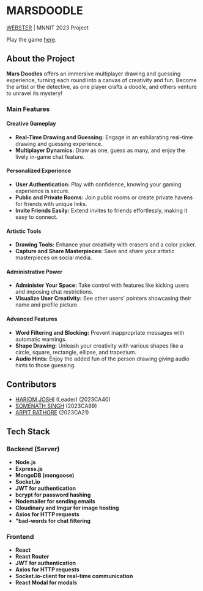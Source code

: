 # MARSDOODLE

[WEBSTER](https://sac.mnnit.ac.in/codesangam) | MNNIT 2023 Project

Play the game [here](https://bit2byte.netlify.app/).

## About the Project

**Mars Doodles** offers an immersive multiplayer drawing and guessing experience, turning each round into a canvas of creativity and fun. Become the artist or the detective, as one player crafts a doodle, and others venture to unravel its mystery!

### Main Features

#### Creative Gameplay
- **Real-Time Drawing and Guessing:** Engage in an exhilarating real-time drawing and guessing experience.
- **Multiplayer Dynamics:** Draw as one, guess as many, and enjoy the lively in-game chat feature.

#### Personalized Experience
- **User Authentication:** Play with confidence, knowing your gaming experience is secure.
- **Public and Private Rooms:** Join public rooms or create private havens for friends with unique links.
- **Invite Friends Easily:** Extend invites to friends effortlessly, making it easy to connect.

#### Artistic Tools
- **Drawing Tools:** Enhance your creativity with erasers and a color picker.
- **Capture and Share Masterpieces:** Save and share your artistic masterpieces on social media.

#### Administrative Power
- **Administer Your Space:** Take control with features like kicking users and imposing chat restrictions.
- **Visualize User Creativity:** See other users' pointers showcasing their name and profile picture.

#### Advanced Features
- **Word Filtering and Blocking:** Prevent inappropriate messages with automatic warnings.
- **Shape Drawing:** Unleash your creativity with various shapes like a circle, square, rectangle, ellipse, and trapezium.
- **Audio Hints:** Enjoy the added fun of the person drawing giving audio hints to those guessing.

## Contributors

- [HARIOM JOSHI](https://github.com/HariomJoshi) (Leader) (2023CA40)
- [SOMENATH SINGH](https://github.com/itsnarutouzumaki) (2023CA99)
- [ARPIT RATHORE](https://github.com/ArpitRathore2020) (2023CA21)

## Tech Stack

### Backend (Server)

- **Node.js**
- **Express.js**
- **MongoDB (mongoose)**
- **Socket.io**
- **JWT for authentication**
- **bcrypt for password hashing**
- **Nodemailer for sending emails**
- **Cloudinary and Imgur for image hosting**
- **Axios for HTTP requests**
- **"bad-words for chat filtering**

### Frontend

- **React**
- **React Router**
- **JWT for authentication**
- **Axios for HTTP requests**
- **Socket.io-client for real-time communication**
- **React Modal for modals**
